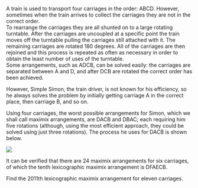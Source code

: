   <p>A train is used to transport four carriages in the order: ABCD. However, sometimes when the train arrives to collect the carriages they are not in the correct order. <br />  To rearrange the carriages they are all shunted on to a large rotating turntable. After the carriages are uncoupled at a specific point the train moves off the turntable pulling the carriages still attached with it. The remaining carriages are rotated 180 degrees. All of the carriages are then rejoined and this process is repeated as often as necessary in order to obtain the least number of uses of the turntable.<br />  Some arrangements, such as ADCB, can be solved easily: the carriages are separated between A and D, and after DCB are rotated the correct order has been achieved.</p>    <p>However, Simple Simon, the train driver, is not known for his efficiency, so he always solves the problem by initially getting carriage A in the correct place, then carriage B, and so on.</p>    <p>Using four carriages, the worst possible arrangements for Simon, which we shall call maximix arrangements, are DACB and DBAC; each requiring him five rotations (although, using the most efficient approach, they could be solved using just three rotations). The process he uses for DACB is shown below.</p>    <img src="project/images/p_336_maximix.gif" />      <p>It can be verified that there are 24 maximix arrangements for six carriages, of which the tenth lexicographic maximix arrangement is DFAECB.</p>    <p>Find the 2011th lexicographic maximix arrangement for eleven carriages.</p>    